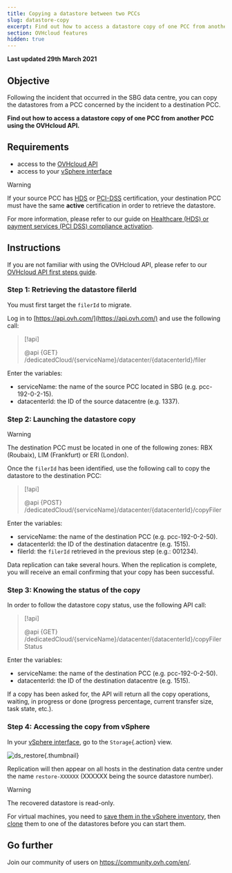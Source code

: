 ```yaml
---
title: Copying a datastore between two PCCs
slug: datastore-copy
excerpt: Find out how to access a datastore copy of one PCC from another PCC via the OVHcloud API
section: OVHcloud features
hidden: true
---
```


**Last updated 29th March 2021**

## Objective

Following the incident that occurred in the SBG data centre, you can copy the datastores from a PCC concerned by the incident to a destination PCC.

**Find out how to access a datastore copy of one PCC from another PCC using the OVHcloud API.**

## Requirements

- access to the [OVHcloud API](https://api.ovh.com/)
- access to your [vSphere interface](../login-vsphere-interface/)

> [!warning]
>
> If your source PCC has [HDS](https://www.ovhcloud.com/en-gb/enterprise/certification-conformity/hds/) or [PCI-DSS](https://www.ovhcloud.com/en-gb/enterprise/certification-conformity/pci-dss/) certification, your destination PCC must have the same **active** certification in order to retrieve the datastore.
>
> For more information, please refer to our guide on [Healthcare (HDS) or payment services (PCI DSS) compliance activation](../activate-pci-dss-option/).
>

## Instructions

If you are not familiar with using the OVHcloud API, please refer to our [OVHcloud API first steps guide](../../api/first-steps-with-ovh-api/).

### Step 1: Retrieving the datastore filerId

You must first target the `filerId` to migrate.

Log in to [https://api.ovh.com/](https://api.ovh.com/) and use the following call:

> [!api]
>
> @api {GET} /dedicatedCloud/{serviceName}/datacenter/{datacenterId}/filer

Enter the variables:

- serviceName: the name of the source PCC located in SBG (e.g. pcc-192-0-2-15).
- datacenterId: the ID of the source datacentre (e.g. 1337).

### Step 2: Launching the datastore copy

> [!warning]
>
> The destination PCC must be located in one of the following zones: RBX (Roubaix), LIM (Frankfurt) or ERI (London).
>

Once the `filerId` has been identified, use the following call to copy the datastore to the destination PCC:

> [!api]
>
> @api {POST} /dedicatedCloud/{serviceName}/datacenter/{datacenterId}/copyFiler

Enter the variables:

- serviceName: the name of the destination PCC (e.g. pcc-192-0-2-50).
- datacenterId: the ID of the destination datacentre (e.g. 1515).
- filerId: the `filerId` retrieved in the previous step (e.g.: 001234).

Data replication can take several hours. When the replication is complete, you will receive an email confirming that your copy has been successful.

### Step 3: Knowing the status of the copy

In order to follow the datastore copy status, use the following API call:

> [!api]
>
> @api {GET} /dedicatedCloud/{serviceName}/datacenter/{datacenterId}/copyFilerStatus

Enter the variables:

- serviceName: the name of the destination PCC (e.g. pcc-192-0-2-50).
- datacenterId: the ID of the destination datacentre (e.g. 1515).

If a copy has been asked for, the API will return all the copy operations, waiting, in progress or done (progress percentage, current transfer size, task state, etc.).

### Step 4: Accessing the copy from vSphere

In your [vSphere interface](../login-vsphere-interface/), go to the `Storage`{.action} view.

![ds_restore](images/ds-restore.png){.thumbnail}

Replication will then appear on all hosts in the destination data centre under the name `restore-XXXXXX` (XXXXXX being the source datastore number).

> [!warning]
>
> The recovered datastore is read-only.
>

For virtual machines, you need to [save them in the vSphere inventory](../vsphere-register-vm-vmx/), then [clone](../clone-a-vm/) them to one of the datastores before you can start them.

## Go further

Join our community of users on <https://community.ovh.com/en/>.
